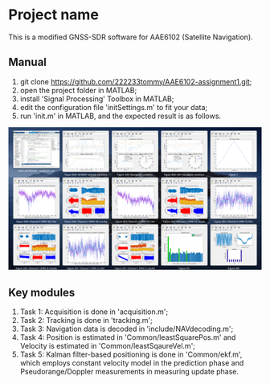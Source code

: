 # Project name

This is a modified GNSS-SDR software for AAE6102 (Satellite Navigation).


## Manual

1. git clone https://github.com/222233tommy/AAE6102-assignment1.git;
2. open the project folder in MATLAB;
3. install 'Signal Processing' Toolbox in MATLAB;
4. edit the configuration file 'initSettings.m' to fit your data;
5. run 'init.m' in MATLAB, and the expected result is as follows.

![Expected result](https://github.com/222233tommy/AAE6102-assignment1/blob/main/data/1911741612638_.pic_hd.jpg) 

## Key modules
1. Task 1: Acquisition is done in 'acquisition.m';
2. Task 2: Tracking is done in 'tracking.m';
3. Task 3: Navigation data is decoded in 'include/NAVdecoding.m';
4. Task 4: Position is estimated in 'Common/leastSquarePos.m' and Velocity is estimated in 'Common/leastSqaureVel.m';
5. Task 5: Kalman filter-based positioning is done in 'Common/ekf.m', which employs constant velocity model in the prediction phase and Pseudorange/Doppler measurements in measuring update phase.
